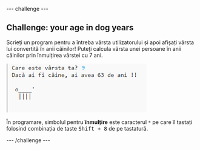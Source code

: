 \--- challenge \---

## Challenge: your age in dog years

Scrieți un program pentru a întreba vârsta utilizatorului și apoi afișați vârsta lui convertită în anii câinilor! Puteți calcula vârsta unei persoane în anii câinilor prin înmulțirea vârstei cu 7 ani.

![captură de ecran](images/me-dog-years.png)

În programare, simbolul pentru **înmulțire** este caracterul `*` pe care îl tastați folosind combinația de taste <kbd>Shift + 8</kbd> de pe tastatură.

\--- /challenge \---